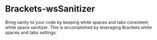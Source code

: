 Brackets-wsSanitizer
========

Bring sanity to your code by keeping white spaces and tabs consistent; white space sanitizer.   This is accomplished by leveraging Brackets white spaces and tabs settings.
